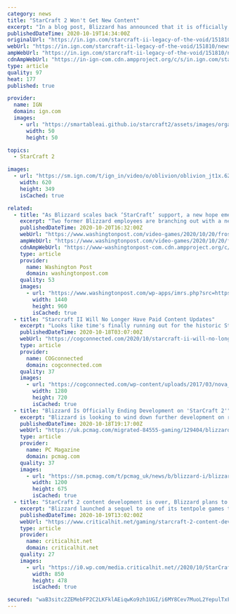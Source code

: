 ```yaml
---
category: news
title: "StarCraft 2 Won't Get New Content"
excerpt: "In a blog post, Blizzard has announced that it is officially ending development of new content for StarCraft 2. According to the post, new content that is traditionally sold for the game like co ..."
publishedDateTime: 2020-10-19T14:34:00Z
originalUrl: "https://in.ign.com/starcraft-ii-legacy-of-the-void/151810/news/starcraft-2-wont-get-new-content"
webUrl: "https://in.ign.com/starcraft-ii-legacy-of-the-void/151810/news/starcraft-2-wont-get-new-content"
ampWebUrl: "https://in.ign.com/starcraft-ii-legacy-of-the-void/151810/news/starcraft-2-wont-get-new-content?amp=1"
cdnAmpWebUrl: "https://in-ign-com.cdn.ampproject.org/c/s/in.ign.com/starcraft-ii-legacy-of-the-void/151810/news/starcraft-2-wont-get-new-content?amp=1"
type: article
quality: 97
heat: 177
published: true

provider:
  name: IGN
  domain: ign.com
  images:
    - url: "https://smartableai.github.io/starcraft2/assets/images/organizations/ign.com-50x50.jpg"
      width: 50
      height: 50

topics:
  - StarCraft 2

images:
  - url: "https://sm.ign.com/t/ign_in/video/o/oblivion/oblivion_jt1x.620.jpg"
    width: 620
    height: 349
    isCached: true

related:
  - title: "As Blizzard scales back ‘StarCraft’ support, a new hope emerges for RTS players"
    excerpt: "Two former Blizzard employees are branching out with a new studio that aims to make the RTS genre more accessible."
    publishedDateTime: 2020-10-20T16:32:00Z
    webUrl: "https://www.washingtonpost.com/video-games/2020/10/20/frost-giant-rts-warcraft-starcraft/"
    ampWebUrl: "https://www.washingtonpost.com/video-games/2020/10/20/frost-giant-rts-warcraft-starcraft/?outputType=amp"
    cdnAmpWebUrl: "https://www-washingtonpost-com.cdn.ampproject.org/c/s/www.washingtonpost.com/video-games/2020/10/20/frost-giant-rts-warcraft-starcraft/?outputType=amp"
    type: article
    provider:
      name: Washington Post
      domain: washingtonpost.com
    quality: 53
    images:
      - url: "https://www.washingtonpost.com/wp-apps/imrs.php?src=https://arc-anglerfish-washpost-prod-washpost.s3.amazonaws.com/public/KID3MI7CAZEE5PPTNVAWAQFHU4.jpg&w=1440"
        width: 1440
        height: 960
        isCached: true
  - title: "Starcraft II Will No Longer Have Paid Content Updates"
    excerpt: "Looks like time's finally running out for the historic Starcraft franchise. Recently Blizzard has made the announcement that they are no longer going to be providing any paid content updates for the game,"
    publishedDateTime: 2020-10-18T03:07:00Z
    webUrl: "https://cogconnected.com/2020/10/starcraft-ii-will-no-longer-paid-content-updates/"
    type: article
    provider:
      name: COGconnected
      domain: cogconnected.com
    quality: 37
    images:
      - url: "https://cogconnected.com/wp-content/uploads/2017/03/nova_starcraft-1280x720-min.jpg"
        width: 1280
        height: 720
        isCached: true
  - title: "Blizzard Is Officially Ending Development on 'StarCraft 2'"
    excerpt: "Blizzard is looking to wind down further development on real-time strategy game StarCraft 2. In a recent blog post, the developer announced that it would be ending production on additional \"for-purchase content\" for the game in the near future."
    publishedDateTime: 2020-10-18T19:17:00Z
    webUrl: "https://uk.pcmag.com/migrated-84555-gaming/129404/blizzard-is-officially-ending-development-on-starcraft-2"
    type: article
    provider:
      name: PC Magazine
      domain: pcmag.com
    quality: 37
    images:
      - url: "https://sm.pcmag.com/t/pcmag_uk/news/b/blizzard-i/blizzard-is-officially-ending-development-on-starcraft-2_141a.1200.jpg"
        width: 1200
        height: 675
        isCached: true
  - title: "StarCraft 2 content development is over, Blizzard plans to focus on the franchise’s future"
    excerpt: "Blizzard launched a sequel to one of its tentpole games that helped establish the developer in gaming’s latest golden age. StarCraft II was a bold approach at the time, dividing its story campaign into parts that had staggered release dates."
    publishedDateTime: 2020-10-19T13:02:00Z
    webUrl: "https://www.criticalhit.net/gaming/starcraft-2-content-development-is-over-blizzard-plans-to-focus-on-the-franchises-future/"
    type: article
    provider:
      name: criticalhit.net
      domain: criticalhit.net
    quality: 27
    images:
      - url: "https://i0.wp.com/media.criticalhit.net//2020/10/StarCraftKerrigan.jpg"
        width: 850
        height: 478
        isCached: true

secured: "waB3sitc2ZEMebFP2C2LKFklAEiqwKo9zh1UGI/i6MY8Cev7MuoL2YepulTxFSI/PE/l1hFRl7IYgeJl0rlSV/vhyyozLIGgQKJaGI2KGtJN7+ODrlLF5MoRZHAJibi3+Dgq3ZINxUutKq1a+8vsaov5VnDf0bPl5vp/NxnfuztpwYnjEgfeAGkkubfnuk1NVf+KCDeuc3mmugykxsBy7Kr6VfSadfkXKw7SYIbkbana1tT0/YKlgfqM54E5IRX0DjGxRzSlWmDI6bbBk+VFrdTHCHmMmoy1TOo9Z6HmdYPyydHTYbF/CSivxTynyOH/rXhV/lO4aBMpg/XnKza+gE7pP1lTQLU42mfm1LfRpU4=;5xiV9SFsz437T+0QR7AKDA=="
---
```


